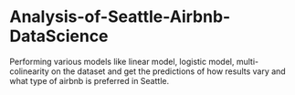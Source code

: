 # Analysis-of-Seattle-Airbnb-DataScience
Performing various models like linear model, logistic model, multi-colinearity on the dataset and get the predictions of how results vary and what type of airbnb is preferred in Seattle.
